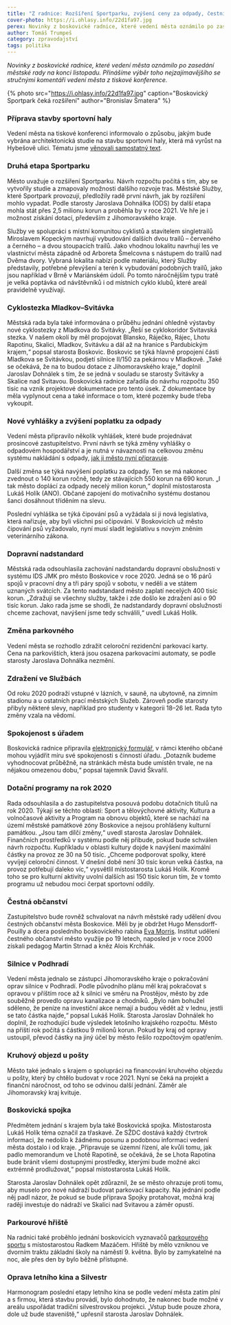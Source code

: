```yaml
---
title: "Z radnice: Rozšíření Sportparku, zvýšení ceny za odpady, čestní občané"
cover-photo: https://i.ohlasy.info/22d1fa97.jpg
perex: Novinky z boskovické radnice, které vedení města oznámilo po zasedání městské rady na konci listopadu.
author: Tomáš Trumpeš
category: zpravodajství
tags: politika
---
```


*Novinky z boskovické radnice, které vedení města oznámilo po zasedání městské rady na konci listopadu. Přinášíme výběr toho nejzajímavějšího se stručnými komentáři vedení města z tiskové konference.*

{% photo src="https://i.ohlasy.info/22d1fa97.jpg" caption="Boskovický Sportpark čeká rozšíření" author="Bronislav Šmatera" %}

### Příprava stavby sportovní haly

Vedení města na tiskové konferenci informovalo o způsobu, jakým bude vybrána architektonická studie na stavbu sportovní haly, která má vyrůst na Hybešově ulici. Tématu jsme [věnovali samostatný text](https://ohlasy.info/clanky/2019/11/hala-soutez.html).

### Druhá etapa Sportparku

Město uvažuje o rozšíření Sportparku. Návrh rozpočtu počítá s tím, aby se vytvořily studie a zmapovaly možnosti dalšího rozvoje tras. Městské Služby, které Sportpark provozují, předložily radě první návrh, jak by rozšíření mohlo vypadat. Podle starosty Jaroslava Dohnálka (ODS) by další etapa mohla stát přes 2,5 milionu korun a proběhla by v roce 2021. Ve hře je i možnost získání dotací, především z Jihomoravského kraje.

Služby ve spolupráci s místní komunitou cyklistů a stavitelem singletrailů Miroslavem Kopeckým navrhují vybudování dalších dvou trailů – červeného a černého – a dvou stoupacích trailů. Jako vhodnou lokalitu navrhují les ve vlastnictví města západně od Arboreta Šmelcovna s nástupem do trailů nad Dvěma dvory. Vybraná lokalita nabízí podle materiálu, který Služby představily, potřebné převýšení a terén k vybudování podobných trailů, jako jsou například v Brně v Mariánském údolí. Po tomto náročnějším typu tratě je velká poptávka od návštěvníků i od místních cyklo klubů, které areál pravidelně využívají.

### Cyklostezka Mladkov–Svitávka

Městská rada byla také informována o průběhu jednání ohledně výstavby nové cyklostezky z Mladkova do Svitávky. „Řeší se cyklokoridor Svitavská stezka. V našem okolí by měl propojovat Blansko, Ráječko, Rájec, Lhotu Rapotinu, Skalici, Mladkov, Svitávku a dál až na hranice s Pardubickým krajem,“ popsal starosta Boskovic. Boskovic se týká hlavně propojení části Mladkova se Svitávkou, podjetí silnice II/150 za pekárnou v Mladkově. „Také se očekává, že na to budou dotace z Jihomoravského kraje,“ doplnil Jaroslav Dohnálek s tím, že se jedná v souladu se starosty Svitávky a Skalice nad Svitavou. Boskovická radnice zařadila do návrhu rozpočtu 350 tisíc na vznik projektové dokumentace pro tento úsek. Z dokumentace by měla vyplynout cena a také informace o tom, které pozemky bude třeba vykoupit.

### Nové vyhlášky a zvýšení poplatku za odpady

Vedení města připravilo několik vyhlášek, které bude projednávat prosincové zastupitelstvo. První návrh se týká změny vyhlášky o odpadovém hospodářství a je nutná v návaznosti na celkovou změnu systému nakládání s odpady, [jak ji město nyní připravuje](https://ohlasy.info/clanky/2019/09/levnejsi-odpad.html).

Další změna se týká navýšení poplatku za odpady. Ten se má nakonec zvednout o 140 korun ročně, tedy ze stávajících 550 korun na 690 korun. „I tak město doplácí za odpady necelý milion korun,“ doplnil místostarosta Lukáš Holík (ANO). Občané zapojení do motivačního systému dostanou šanci dosáhnout tříděním na slevu.

Poslední vyhláška se týká čipování psů a vyžádala si ji nová legislativa, která nařizuje, aby byli všichni psi očipováni. V Boskovicích už město čipování psů vyžadovalo, nyní musí sladit legislativu s novým zněním veterinárního zákona.

### Dopravní nadstandard

Městská rada odsouhlasila zachování nadstandardu dopravní obslužnosti v systému IDS JMK pro město Boskovice v roce 2020. Jedná se o 16 párů spojů v pracovní dny a tři páry spojů v sobotu, v neděli a ve státem uznaných svátcích. Za tento nadstandard město zaplatí necelých 400 tisíc korun. „Zdražují se všechny služby, takže i zde došlo ke zdražení asi o 90 tisíc korun. Jako rada jsme se shodli, že nadstandardy dopravní obslužnosti chceme zachovat, navýšení jsme tedy schválili,“ uvedl Lukáš Holík.

### Změna parkovného

Vedení města se rozhodlo zdražit celoroční rezidenční parkovací karty. Cena na parkovištích, která jsou osazena parkovacími automaty, se podle starosty Jaroslava Dohnálka nezmění.

### Zdražení ve Službách

Od roku 2020 podraží vstupné v lázních, v sauně, na ubytovně, na zimním stadionu a u ostatních prací městských Služeb. Zároveň podle starosty přibyly některé slevy, například pro studenty v kategorii 18–26 let. Rada tyto změny vzala na vědomí.

### Spokojenost s úřadem

Boskovická radnice připravila [elektronický formulář](http://www.mojeanketa.cz/pruzkum/275799139/), v rámci kterého občané mohou vyjádřit míru své spokojenosti s činností úřadu. „Dotazník budeme vyhodnocovat průběžně, na stránkách města bude umístěn trvale, ne na nějakou omezenou dobu,“ popsal tajemník David Škvařil.

### Dotační programy na rok 2020

Rada odsouhlasila a do zastupitelstva posouvá podobu dotačních titulů na rok 2020. Týkají se těchto oblastí: Sport a tělovýchovné aktivity, Kultura a volnočasové aktivity a Program na obnovu objektů, které se nachází na území městské památkové zóny Boskovice a nejsou prohlášeny kulturní památkou. „Jsou tam dílčí změny,“ uvedl starosta Jaroslav Dohnálek. Finančních prostředků v systému podle něj přibude, pokud bude schválen návrh rozpočtu. Kupříkladu v oblasti kultury dojde k navýšení maximální částky na provoz ze 30 na 50 tisíc. „Chceme podporovat spolky, které vyvíjejí celoroční činnost. V dnešní době není 30 tisíc korun velká částka, na provoz potřebují daleko víc,“ vysvětlil místostarosta Lukáš Holík. Kromě toho se pro kulturní aktivity uvolní dalších asi 150 tisíc korun tím, že v tomto programu už nebudou moci čerpat sportovní oddíly.

### Čestná občanství

Zastupitelstvo bude rovněž schvalovat na návrh městské rady udělení dvou čestných občanství města Boskovice. Měli by je obdržet Hugo Mensdorff-Pouilly a dcera posledního boskovického rabína [Eva Morris](https://ohlasy.info/clanky/2019/10/rozhovor-patlokova.html). Institut udělení čestného občanství město využije po 19 letech, naposled je v roce 2000 získali pedagog Martin Strnad a kněz Alois Krchňák.

### Silnice v Podhradí

Vedení města jednalo se zástupci Jihomoravského kraje o pokračování oprav silnice v Podhradí. Podle původního plánu měl kraj pokračovat s opravou v příštím roce až k silnici ve směru na Prostějov, město by zde souběžně provedlo opravu kanalizace a chodníků. „Bylo nám bohužel sděleno, že peníze na investiční akce nemají a budou vědět až v lednu, jestli se tato částka najde,“ popsal Lukáš Holík. Starosta Jaroslav Dohnálek ho doplnil, že rozhodující bude výsledek letošního krajského rozpočtu. Město na příští rok počítá s částkou 9 milionů korun. Pokud by kraj od opravy ustoupil, převod částky na jiný účel by město řešilo rozpočtovým opatřením. 

### Kruhový objezd u pošty

Město také jednalo s krajem o spolupráci na financování kruhového objezdu u pošty, který by chtělo budovat v roce 2021. Nyní se čeká na projekt a finanční náročnost, od toho se odvinou další jednání. Záměr ale Jihomoravský kraj kvituje.

### Boskovická spojka

Předmětem jednání s krajem byla také Boskovická spojka. Místostarosta Lukáš Holík téma označil za třaskavé. Ze SŽDC dostává každý čtvrtrok informaci, že nedošlo k žádnému posunu a podobnou informaci vedení města dostalo i od kraje. „Připravuje se územní řízení, ale kvůli tomu, jak padlo memorandum ve Lhotě Rapotině, se očekává, že se Lhota Rapotina bude bránit všemi dostupnými prostředky, kterými bude možné akci extrémně prodlužovat,“ popsal místostarosta Lukáš Holík.

Starosta Jaroslav Dohnálek opět zdůraznil, že se město ohrazuje proti tomu, aby muselo pro nové nádraží budovat parkovací kapacity. Na jednání podle něj padl názor, že pokud se bude příprava Spojky protahovat, možná kraj raději investuje do nádraží ve Skalici nad Svitavou a záměr opustí.

### Parkourové hřiště

Na radnici také proběhlo jednání boskovicích vyznavačů [parkourového sportu](https://cs.wikipedia.org/wiki/Parkour) s místostarostou Radkem Mazáčem. Hřiště by mělo vzniknou ve dvorním traktu základní školy na náměstí 9. května. Bylo by zamykatelné na noc, ale přes den by bylo běžně přístupné.

### Oprava letního kina a Silvestr

Harmonogram poslední etapy letního kina se podle vedení města zatím plní a s firmou, která stavbu provádí, bylo dohodnuto, že nakonec bude možné v areálu uspořádat tradiční silvestrovskou projekci. „Vstup bude pouze zhora, dole už bude staveniště,“ upřesnil starosta Jaroslav Dohnálek.